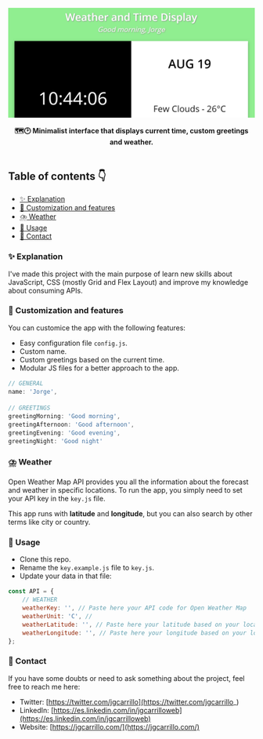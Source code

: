 ![image](assets/home.PNG)

<div align="center">
    <b>🗺️🕑 Minimalist interface that displays current time, custom greetings and weather.</b>
</div>

<br />

## Table of contents 👇

-   [✨ Explanation](#-explanation)
-   [🎨 Customization and features](#-customization-and-features)
-   [⛈️ Weather](#-weather)
-   [🚀 Usage](#-usage)
-   [💛 Contact](#-contact)

### ✨ Explanation

I've made this project with the main purpose of learn new skills about JavaScript, CSS (mostly Grid and Flex Layout) and improve my knowledge about consuming APIs.

### 🎨 Customization and features

You can customice the app with the following features:

-   Easy configuration file `config.js`.
-   Custom name.
-   Custom greetings based on the current time.
-   Modular JS files for a better approach to the app.

```js
// GENERAL
name: 'Jorge',

// GREETINGS
greetingMorning: 'Good morning',
greetingAfternoon: 'Good afternoon',
greetingEvening: 'Good evening',
greetingNight: 'Good night'
```

### ⛈️ Weather

Open Weather Map API provides you all the information about the forecast and weather in specific locations. To run the app, you simply need to set your API key in the `key.js` file.

This app runs with **latitude** and **longitude**, but you can also search by other terms like city or country.

### 🚀 Usage

-   Clone this repo.
-   Rename the `key.example.js` file to `key.js`.
-   Update your data in that file:

```js
const API = {
	// WEATHER
	weatherKey: '', // Paste here your API code for Open Weather Map
	weatherUnit: 'C', //
	weatherLatitude: '', // Paste here your latitude based on your location
	weatherLongitude: '', // Paste here your longitude based on your location
};
```

### 💛 Contact

If you have some doubts or need to ask something about the project, feel free to reach me here:

-   Twitter: [https://twitter.com/jgcarrillo](https://twitter.com/jgcarrillo_)
-   LinkedIn: [https://es.linkedin.com/in/jgcarrilloweb](https://es.linkedin.com/in/jgcarrilloweb)
-   Website: [https://jgcarrillo.com/](https://jgcarrillo.com/)
